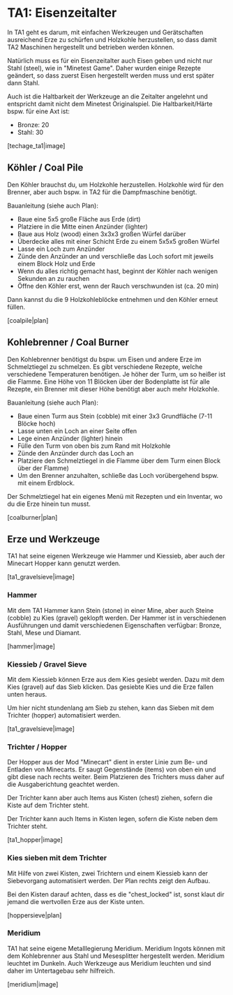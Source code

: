 # TA1: Eisenzeitalter

In TA1 geht es darum, mit einfachen Werkzeugen und Gerätschaften ausreichend Erze zu schürfen und Holzkohle herzustellen, so dass damit TA2 Maschinen hergestellt und betrieben werden können.

Natürlich muss es für ein Eisenzeitalter auch Eisen geben und nicht nur Stahl (steel), wie in "Minetest Game". Daher wurden einige Rezepte geändert, so dass zuerst Eisen hergestellt werden muss und erst später dann Stahl.

Auch ist die Haltbarkeit der Werkzeuge an die Zeitalter angelehnt und entspricht damit nicht dem Minetest Originalspiel.
Die Haltbarkeit/Härte bspw. für eine Axt ist:

* Bronze: 20
* Stahl: 30

[techage_ta1|image]


## Köhler / Coal Pile

Den Köhler brauchst du, um Holzkohle herzustellen. Holzkohle wird für den Brenner, aber auch bspw. in TA2 für die Dampfmaschine benötigt.

Bauanleitung (siehe auch Plan):

- Baue eine 5x5 große Fläche aus Erde (dirt)
- Platziere in die Mitte einen Anzünder (lighter)
- Baue aus Holz (wood) einen 3x3x3 großen Würfel darüber
- Überdecke alles mit einer Schicht Erde zu einem 5x5x5 großen Würfel
- Lasse ein Loch zum Anzünder
- Zünde den Anzünder an und verschließe das Loch sofort mit jeweils einem Block Holz und Erde
- Wenn du alles richtig gemacht hast, beginnt der Köhler nach wenigen Sekunden an zu rauchen
- Öffne den Köhler erst, wenn der Rauch verschwunden ist (ca. 20 min)

Dann kannst du die 9 Holzkohleblöcke entnehmen und den Köhler erneut füllen.

[coalpile|plan]


## Kohlebrenner / Coal Burner

Den Kohlebrenner benötigst du bspw. um Eisen und andere Erze im Schmelztiegel zu schmelzen. Es gibt verschiedene Rezepte, welche verschiedene Temperaturen benötigen. Je höher der Turm, um so heißer ist die Flamme. Eine Höhe von 11 Blöcken über der Bodenplatte ist für alle Rezepte, ein Brenner mit dieser Höhe benötigt aber auch mehr Holzkohle.

Bauanleitung (siehe auch Plan):

* Baue einen Turm aus Stein (cobble) mit einer 3x3 Grundfläche (7-11 Blöcke hoch)
* Lasse unten ein Loch an einer Seite offen
* Lege einen Anzünder (lighter) hinein
* Fülle den Turm von oben bis zum Rand mit Holzkohle
* Zünde den Anzünder durch das Loch an
* Platziere den Schmelztiegel in die Flamme über dem Turm
  einen Block über der Flamme)
* Um den Brenner anzuhalten, schließe das Loch vorübergehend bspw. mit einem Erdblock.

Der Schmelztiegel hat ein eigenes Menü mit Rezepten und ein Inventar, wo du die Erze hinein tun musst.

[coalburner|plan]


## Erze und Werkzeuge

TA1 hat seine eigenen Werkzeuge wie Hammer und Kiessieb, aber auch der Minecart Hopper kann genutzt werden.

[ta1_gravelsieve|image]


### Hammer

Mit dem TA1 Hammer kann Stein (stone) in einer Mine, aber auch Steine (cobble) zu Kies (gravel) geklopft werden. Der Hammer ist in verschiedenen Ausführungen und damit verschiedenen Eigenschaften verfügbar: Bronze, Stahl, Mese und Diamant.

[hammer|image]


### Kiessieb / Gravel Sieve

Mit dem Kiessieb können Erze aus dem Kies gesiebt werden. Dazu mit dem Kies (gravel) auf das Sieb klicken. Das gesiebte Kies und die Erze fallen unten heraus.

Um hier nicht stundenlang am Sieb zu stehen, kann das Sieben mit dem Trichter (hopper) automatisiert werden.

[ta1_gravelsieve|image]


### Trichter / Hopper

Der Hopper aus der Mod "Minecart" dient in erster Linie zum Be- und Entladen von Minecarts. Er saugt Gegenstände (items) von oben ein und gibt diese nach rechts weiter. Beim Platzieren des Trichters muss daher auf die Ausgaberichtung geachtet werden.

Der Trichter kann aber auch Items aus Kisten (chest) ziehen, sofern die Kiste auf dem Trichter steht. 

Der Trichter kann auch Items in Kisten legen, sofern die Kiste neben dem Trichter steht.

[ta1_hopper|image]


### Kies sieben mit dem Trichter

Mit Hilfe von zwei Kisten, zwei Trichtern und einem Kiessieb kann der Siebevorgang automatisiert werden. Der Plan rechts zeigt den Aufbau.

Bei den Kisten darauf achten, dass es die "chest_locked" ist, sonst klaut dir jemand die wertvollen Erze aus der Kiste unten.

[hoppersieve|plan]


### Meridium

TA1 hat seine eigene Metalllegierung Meridium. Meridium Ingots können mit dem Kohlebrenner aus Stahl und Mesesplitter hergestellt werden. Meridium leuchtet im Dunkeln. Auch Werkzeuge aus Meridium leuchten und sind daher im Untertagebau sehr hilfreich.

[meridium|image]